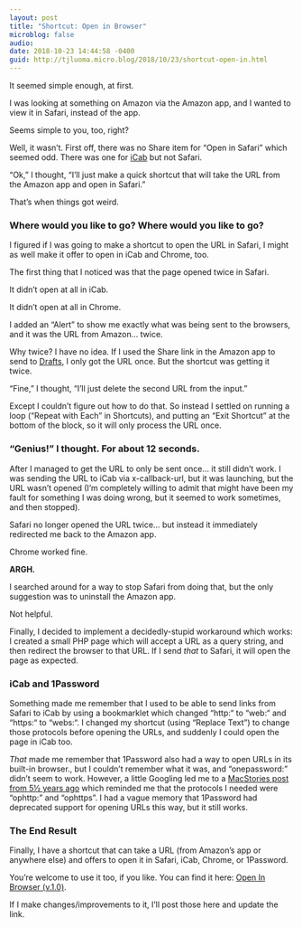 ```yaml
---
layout: post
title: "Shortcut: Open in Browser"
microblog: false
audio: 
date: 2018-10-23 14:44:58 -0400
guid: http://tjluoma.micro.blog/2018/10/23/shortcut-open-in.html
---
```


It seemed simple enough, at first.

I was looking at something on Amazon via the Amazon app, and I wanted to view it in Safari, instead of the app.

Seems simple to you, too, right?

Well, it wasn’t. First off, there was no Share item for “Open in Safari” which seemed odd. There was one for [iCab](https://itunes.apple.com/us/app/icab-mobile-web-browser/id308111628?mt=8) but not Safari.

“Ok,” I thought, “I’ll just make a quick shortcut that will take the URL from the Amazon app and open in Safari.”

That’s when things got weird.

### Where would you like to go? Where would you like to go? 

I figured if I was going to make a shortcut to open the URL in Safari, I might as well make it offer to open in iCab and Chrome, too.

The first thing that I noticed was that the page opened twice in Safari.

It didn’t open at all in iCab.

It didn’t open at all in Chrome.

I added an “Alert” to show me exactly what was being sent to the browsers, and it was the URL from Amazon… twice.

Why twice? I have no idea. If I used the Share link in the Amazon app to send to [Drafts](https://getdrafts.com), I only got the URL once. But the shortcut was getting it twice.

“Fine,” I thought, “I’ll just delete the second URL from the input.”

Except I couldn’t figure out how to do that. So instead I settled on running a loop (“Repeat with Each” in Shortcuts), and putting an “Exit Shortcut” at the bottom of the block, so it will only process the URL once.

### “Genius!” I thought. For about 12 seconds.

After I managed to get the URL to only be sent once… it still didn’t work. I was sending the URL to iCab via x-callback-url, but it was launching, but the URL wasn’t opened (I’m completely willing to admit that might have been my fault for something I was doing wrong, but it seemed to work sometimes, and then stopped).

Safari no longer opened the URL twice… but instead it immediately redirected me back to the Amazon app.

Chrome worked fine.

**ARGH.**

I searched around for a way to stop Safari from doing that, but the only suggestion was to uninstall the Amazon app.

Not helpful.

Finally, I decided to implement a decidedly-stupid workaround which works: I created a small PHP page which will accept a URL as a query string, and then redirect the browser to that URL. If I send _that_ to Safari, it will open the page as expected.

### iCab and 1Password

Something made me remember that I used to be able to send links from Safari to iCab by using a bookmarklet which changed “http:“ to “web:“ and “https:“ to “webs:“. I changed my shortcut (using “Replace Text”) to change those protocols before opening the URLs, and suddenly I could open the page in iCab too.

_That_ made me remember that 1Password also had a way to open URLs in its built-in browser., but I couldn’t remember what it was, and “onepassword:” didn’t seem to work. However, a little Googling led me to a [MacStories post from 5½ years ago](https://www.macstories.net/links/1password-4-1/) which reminded me that the protocols I needed were “ophttp:” and “ophttps”.  I had a vague memory that 1Password had deprecated support for opening URLs this way, but it still works.

### The End Result

Finally, I have a shortcut that can take a URL (from Amazon’s app or anywhere else) and offers to open it in Safari, iCab, Chrome, or 1Password.

You’re welcome to use it too, if you like. You can find it here: [Open In Browser (v.1.0)](https://www.icloud.com/shortcuts/b1a04d9865ac431799668c15d785b66e).

If I make changes/improvements to it, I’ll post those here and update the link.

